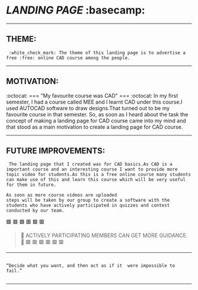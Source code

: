 # *LANDING PAGE* :basecamp:

---

## **THEME:**
     :white_check_mark: The theme of this landing page is to advertise a free :free: online CAD course among the people.
<hr>

## **MOTIVATION:**

  :octocat: === "My favourite course was CAD" === :octocat:
     In my first semester, I had a course called MEE and I learnt CAD under this course.I used AUTOCAD software to draw designs.That turned out to be my favourite course in that semester.
     So, as soon as I heard about the task the concept of making a landing page for CAD course came into my mind and that stood as a main motivation to create a landing page for CAD course.
<hr>

## **FUTURE IMPROVEMENTS:** 
     The landing page that I created was for CAD basics.As CAD is a important course and an interesting course I want to provide more topic video for students.As this is a free online course many students can make use of this and learn this course which will be very useful for them in future.

    As soon as more course videos are uploaded
    steps will be taken by our group to create a software with the students who have actively participated in quizzes and contest conducted by our team.

:green_square: :red_square: :green_square: :red_square: :green_square: :red_square:
>  :telescope: ACTIVELY PARTICIPATING MEMBERS CAN GET MORE GUIDANCE. :telescope:
:green_square: :red_square: :green_square: :red_square: :green_square: :red_square:

<HR>

```

“Decide what you want, and then act as if it  were impossible to fail.”
     
```
<hr>

 


